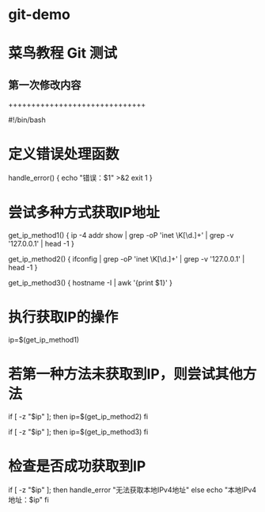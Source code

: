 # git-demo
# 菜鸟教程 Git 测试
## 第一次修改内容
++++++++++++++++++++++++++++++

#!/bin/bash

# 定义错误处理函数
handle_error() {
    echo "错误：$1" >&2
    exit 1
}

# 尝试多种方式获取IP地址
get_ip_method1() {
    ip -4 addr show | grep -oP 'inet \K[\d.]+' | grep -v '127.0.0.1' | head -1
}

get_ip_method2() {
    ifconfig | grep -oP 'inet \K[\d.]+' | grep -v '127.0.0.1' | head -1
}

get_ip_method3() {
    hostname -I | awk '{print $1}'
}

# 执行获取IP的操作
ip=$(get_ip_method1)

# 若第一种方法未获取到IP，则尝试其他方法
if [ -z "$ip" ]; then
    ip=$(get_ip_method2)
fi

if [ -z "$ip" ]; then
    ip=$(get_ip_method3)
fi

# 检查是否成功获取到IP
if [ -z "$ip" ]; then
    handle_error "无法获取本地IPv4地址"
else
    echo "本地IPv4地址：$ip"
fi  
